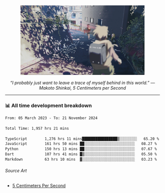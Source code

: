 <p align="center"><img src="asset/header.jpg" width="80%"/></p>
<p align="center"><i>“I probably just want to leave a trace of myself behind in this world.” ― Makoto Shinkai, 5 Centimeters per Second</i></p>

---
<!--
<details>
  <summary>📃 My Resume</summary>

### Education

- 📖 **Computer Science**\
📆 10/2021 - present\
📍 **Thang Long University** - Hoang Mai, Hanoi, Vietnam

### Experience

<img align="right" src="https://img.shields.io/badge/Figma-F24E1E?style=flat&logo=figma&logoColor=white"/>
<img align="right" src="https://img.shields.io/badge/node.js-6DA55F?style=flat&logo=node.js&logoColor=white"/>
<img align="right" src="https://img.shields.io/badge/Next.js-black?style=flat&logo=next.js&logoColor=white"/>
<img align="right" src="https://img.shields.io/badge/TypeScript-007ACC?style=flat&logo=typescript&logoColor=white"/>


- 👨‍💻 **Frontend Web Intern**\
📆 07/2023 - present\
📍 **MQ ICT Solutions** - Hoang Mai, Hanoi, Vietnam
</details> 
-->

### 📊 All time development breakdown

<!--START_SECTION:waka-->

```txt
From: 05 March 2023 - To: 21 November 2024

Total Time: 1,957 hrs 21 mins

TypeScript        1,276 hrs 11 mins████████████████▒░░░░░░░░   65.20 %
JavaScript        161 hrs 50 mins ██░░░░░░░░░░░░░░░░░░░░░░░   08.27 %
Python            150 hrs 13 mins ██░░░░░░░░░░░░░░░░░░░░░░░   07.67 %
Dart              107 hrs 41 mins █▒░░░░░░░░░░░░░░░░░░░░░░░   05.50 %
Markdown          63 hrs 10 mins  ▓░░░░░░░░░░░░░░░░░░░░░░░░   03.23 %
```

<!--END_SECTION:waka-->

###### Source Art

-  [5 Centimeters Per Second](https://wallhaven.cc/w/nrowq1)

